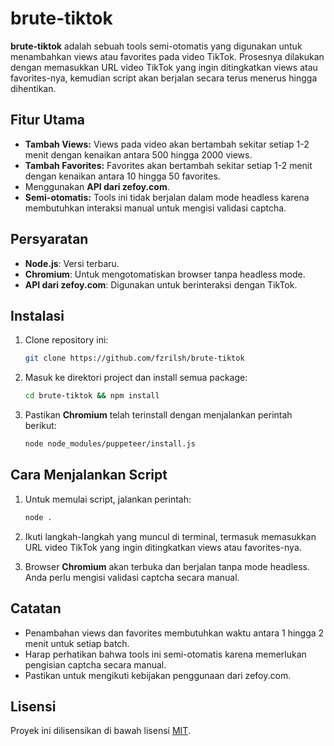 # brute-tiktok

**brute-tiktok** adalah sebuah tools semi-otomatis yang digunakan untuk menambahkan views atau favorites pada video TikTok. Prosesnya dilakukan dengan memasukkan URL video TikTok yang ingin ditingkatkan views atau favorites-nya, kemudian script akan berjalan secara terus menerus hingga dihentikan.

## Fitur Utama
- **Tambah Views:** Views pada video akan bertambah sekitar setiap 1-2 menit dengan kenaikan antara 500 hingga 2000 views.
- **Tambah Favorites:** Favorites akan bertambah sekitar setiap 1-2 menit dengan kenaikan antara 10 hingga 50 favorites.
- Menggunakan **API dari zefoy.com**.
- **Semi-otomatis:** Tools ini tidak berjalan dalam mode headless karena membutuhkan interaksi manual untuk mengisi validasi captcha.

## Persyaratan
- **Node.js**: Versi terbaru.
- **Chromium**: Untuk mengotomatiskan browser tanpa headless mode.
- **API dari zefoy.com**: Digunakan untuk berinteraksi dengan TikTok.

## Instalasi
1. Clone repository ini:
    ```bash
    git clone https://github.com/fzrilsh/brute-tiktok
    ```

2. Masuk ke direktori project dan install semua package:
    ```bash
    cd brute-tiktok && npm install
    ```

3. Pastikan **Chromium** telah terinstall dengan menjalankan perintah berikut:
    ```bash
    node node_modules/puppeteer/install.js
    ```

## Cara Menjalankan Script
1. Untuk memulai script, jalankan perintah:
    ```bash
    node .
    ```

2. Ikuti langkah-langkah yang muncul di terminal, termasuk memasukkan URL video TikTok yang ingin ditingkatkan views atau favorites-nya.

3. Browser **Chromium** akan terbuka dan berjalan tanpa mode headless. Anda perlu mengisi validasi captcha secara manual.

## Catatan
- Penambahan views dan favorites membutuhkan waktu antara 1 hingga 2 menit untuk setiap batch.
- Harap perhatikan bahwa tools ini semi-otomatis karena memerlukan pengisian captcha secara manual.
- Pastikan untuk mengikuti kebijakan penggunaan dari zefoy.com.

## Lisensi
Proyek ini dilisensikan di bawah lisensi [MIT](./LICENSE).

